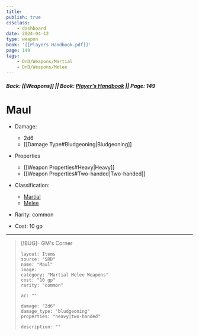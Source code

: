```yaml
---
title:
publish: true
cssclass:
    - dashboard
date: 2024-04-12
type: weapon
book: '[[Players Handbook.pdf]]'
page: 149
tags:
    - DnD/Weapons/Martial
    - DnD/Weapons/Melee
---
```


##### Back: [[Weapons]] || Book: [Player's Handbook](https://drive.google.com/drive/folders/1O5bhpYizcIT5xxAoLOuzCRht_PVS7VSG?usp=sharing) || Page: 149

# Maul


- Damage:
    - 2d6
	- [[Damage Type#Bludgeoning|Bludgeoning]]
- Properties
    - [[Weapon Properties#Heavy|Heavy]]
    - [[Weapon Properties#Two-handed|Two-handed]]

- Classification:
    - [Martial](https://benl0.github.io/The-Editors-Dungeon/tags/DnD/Weapons/Martial)
    - [Melee](https://benl0.github.io/The-Editors-Dungeon/tags/DnD/Weapons/Melee)
- Rarity: common
- Cost: 10 gp

> 

---

> [!BUG]- GM's Corner
>
> ```statblock
> layout: Items
> source: "SRD"
> name: "Maul"
> image: 
> category: "Martial Melee Weapons"
> cost: "10 gp"
> rarity: "common"
>
> ac: ""
>
> damage: "2d6"
> damage_type: "bludgeoning"
> properties: "heavy|two-handed"
>
> description: ""
> ```
